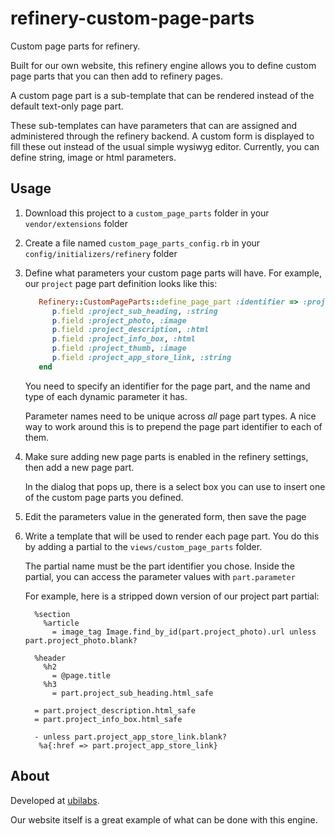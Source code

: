 refinery-custom-page-parts
==========================

Custom page parts for refinery.

Built for our own website, this refinery engine allows you to
define custom page parts that you can then add to refinery pages.

A custom page part is a sub-template that can be rendered instead of the
default text-only page part.

These sub-templates can have parameters that can are assigned and
administered through the refinery backend. A custom form is displayed to
fill these out instead of the usual simple wysiwyg editor. Currently,
you can define string, image or html parameters.

## Usage

1. Download this project to a `custom_page_parts` folder in your `vendor/extensions` folder
2. Create a file named `custom_page_parts_config.rb` in your `config/initializers/refinery`
   folder
3. Define what parameters your custom page parts will have. For example,
   our `project` page part definition looks like this:

   ```ruby
      Refinery::CustomPageParts::define_page_part :identifier => :project do |p|
         p.field :project_sub_heading, :string
         p.field :project_photo, :image
         p.field :project_description, :html
         p.field :project_info_box, :html
         p.field :project_thumb, :image
         p.field :project_app_store_link, :string
      end
   ```
   
   You need to specify an identifier for the page part, and the name and
   type of each dynamic parameter it has.

   Parameter names need to be unique across *all* page part types. A nice
   way to work around this is to prepend the page part identifier to each
   of them.

4. Make sure adding new page parts is enabled in the refinery settings,
   then add a new page part.

   In the dialog that pops up, there is a select box you can use to insert
   one of the custom page parts you defined.

5. Edit the parameters value in the generated form, then save the page
6. Write a template that will be used to render each page part. You do
   this by adding a partial to the `views/custom_page_parts` folder.

   The partial name must be the part identifier you chose. Inside the
   partial, you can access the parameter values with `part.parameter`

   For example, here is a stripped down version of our project part
   partial:

   ```haml
     %section
       %article
         = image_tag Image.find_by_id(part.project_photo).url unless part.project_photo.blank?

     %header
       %h2
         = @page.title
       %h3
         = part.project_sub_heading.html_safe

     = part.project_description.html_safe
     = part.project_info_box.html_safe

     - unless part.project_app_store_link.blank?
      %a{:href => part.project_app_store_link}
   ```

## About

Developed at [ubilabs](http://www.ubilabs.net). 

Our website itself is a great example of what can be done with this engine.

